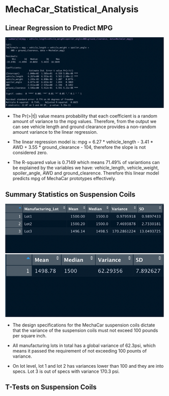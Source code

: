 # MechaCar_Statistical_Analysis
## Linear Regression to Predict MPG
![linear regression](https://github.com/yangya19/MechaCar_Statistical_Analysis/blob/main/Resources/linear%20regression%20output.png)
* The Pr(>|t|) value means probability that each coefficient is a random amount of variance to the mpg values. Therefore, from the output we can see vehicle length and ground clearance provides a non-random amount variance to the linear regression. 

* The linear regression model is: mpg = 6.27 * vehicle_length - 3.41 * AWD + 3.55 * ground_clearance - 104, therefore the slope is not considered zero. 


* The R-squared value is 0.7149 which means 71.49% of variantions can be explained by the variables we have: vehicle_length, vehicle_weight, spoiler_angle, AWD and ground_clearence. Therefore this linear model predicts mpg of MechaCar prototypes effectively.

## Summary Statistics on Suspension Coils
![lot summary](https://github.com/yangya19/MechaCar_Statistical_Analysis/blob/main/Resources/lot%20summary.png)
![total summary](https://github.com/yangya19/MechaCar_Statistical_Analysis/blob/main/Resources/total%20summary.png)

* The design specifications for the MechaCar suspension coils dictate that the variance of the suspension coils must not exceed 100 pounds per square inch.

* All manufacturing lots in total has a global variance of 62.3psi, which means it passed the requirement of not exceeding 100 pounts of variance.

* On lot level, lot 1 and lot 2 has variances lower than 100 and they are into specs. Lot 3 is out of specs with variance 170.3 psi.

## T-Tests on Suspension Coils
